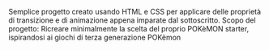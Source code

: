 Semplice progetto creato usando HTML e CSS per applicare delle proprietà di transizione e di animazione appena imparate dal sottoscritto.
Scopo del progetto: Ricreare minimalmente la scelta del proprio POKèMON starter, ispirandosi ai giochi di terza generazione POKèmon